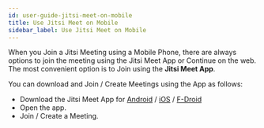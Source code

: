 ```yaml
---
id: user-guide-jitsi-meet-on-mobile
title: Use Jitsi Meet on Mobile
sidebar_label: Use Jitsi Meet on Mobile
---
```


When you Join a Jitsi Meeting using a Mobile Phone, there are always options to join the meeting using the Jitsi Meet App or Continue on the web. The most convenient option is to Join using the **Jitsi Meet App**.

You can download and Join / Create Meetings using the App as follows:

- Download the Jitsi Meet App for [Android](https://play.google.com/store/apps/details?id=org.jitsi.meet) / [iOS](https://apps.apple.com/us/app/jitsi-meet/id1165103905) / [F-Droid](https://f-droid.org/en/packages/org.jitsi.meet/)
- Open the app.
- Join / Create a Meeting.
